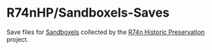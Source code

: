 # R74nHP/Sandboxels-Saves
Save files for [Sandboxels](https://sandboxels.r74n.com/) collected by the [R74n Historic Preservation](https://data.r74n.com/wiki/Item:Q3531) project.
